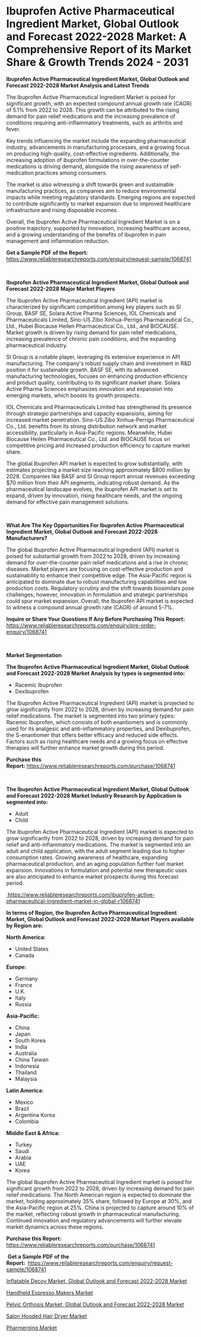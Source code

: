 <p><h1>Ibuprofen Active Pharmaceutical Ingredient Market, Global Outlook and Forecast 2022-2028 Market: A Comprehensive Report of its Market Share & Growth Trends 2024 - 2031</h1></p><p><strong>Ibuprofen Active Pharmaceutical Ingredient Market, Global Outlook and Forecast 2022-2028 Market Analysis and Latest Trends</strong></p>
<p><p>The Ibuprofen Active Pharmaceutical Ingredient Market is poised for significant growth, with an expected compound annual growth rate (CAGR) of 5.1% from 2022 to 2028. This growth can be attributed to the rising demand for pain relief medications and the increasing prevalence of conditions requiring anti-inflammatory treatments, such as arthritis and fever.</p><p>Key trends influencing the market include the expanding pharmaceutical industry, advancements in manufacturing processes, and a growing focus on producing high-quality, cost-effective ingredients. Additionally, the increasing adoption of ibuprofen formulations in over-the-counter medications is driving demand, alongside the rising awareness of self-medication practices among consumers.</p><p>The market is also witnessing a shift towards green and sustainable manufacturing practices, as companies aim to reduce environmental impacts while meeting regulatory standards. Emerging regions are expected to contribute significantly to market expansion due to improved healthcare infrastructure and rising disposable incomes.</p><p>Overall, the Ibuprofen Active Pharmaceutical Ingredient Market is on a positive trajectory, supported by innovation, increasing healthcare access, and a growing understanding of the benefits of ibuprofen in pain management and inflammation reduction.</p></p>
<p><strong>Get a Sample PDF of the Report:&nbsp;</strong> <a href="https://www.reliableresearchreports.com/enquiry/request-sample/1068741?utm_campaign=37&utm_medium=2&utm_source=Github&utm_content=ia&utm_term=03122024&utm_id=ibuprofen-active-pharmaceutical-ingredient-market-global-outlook-and-forecast-2022-2028">https://www.reliableresearchreports.com/enquiry/request-sample/1068741</a></p>
<p>&nbsp;</p>
<p><strong>Ibuprofen Active Pharmaceutical Ingredient Market, Global Outlook and Forecast 2022-2028 Major Market Players</strong></p>
<p><p>The Ibuprofen Active Pharmaceutical Ingredient (API) market is characterized by significant competition among key players such as SI Group, BASF SE, Solara Active Pharma Sciences, IOL Chemicals and Pharmaceuticals Limited, Sino-US Zibo Xinhua-Perrigo Pharmaceutical Co., Ltd., Hubei Biocause Heilen Pharmaceutical Co., Ltd., and BIOCAUSE. Market growth is driven by rising demand for pain relief medications, increasing prevalence of chronic pain conditions, and the expanding pharmaceutical industry.</p><p>SI Group is a notable player, leveraging its extensive experience in API manufacturing. The company's robust supply chain and investment in R&D position it for sustainable growth. BASF SE, with its advanced manufacturing technologies, focuses on enhancing production efficiency and product quality, contributing to its significant market share. Solara Active Pharma Sciences emphasizes innovation and expansion into emerging markets, which boosts its growth prospects.</p><p>IOL Chemicals and Pharmaceuticals Limited has strengthened its presence through strategic partnerships and capacity expansions, aiming for increased market penetration. Sino-US Zibo Xinhua-Perrigo Pharmaceutical Co., Ltd. benefits from its strong distribution network and market accessibility, particularly in Asia-Pacific regions. Meanwhile, Hubei Biocause Heilen Pharmaceutical Co., Ltd. and BIOCAUSE focus on competitive pricing and increased production efficiency to capture market share.</p><p>The global Ibuprofen API market is expected to grow substantially, with estimates projecting a market size reaching approximately $800 million by 2028. Companies like BASF and SI Group report annual revenues exceeding $70 million from their API segments, indicating robust demand. As the pharmaceutical landscape evolves, the ibuprofen API market is set to expand, driven by innovation, rising healthcare needs, and the ongoing demand for effective pain management solutions.</p></p>
<p>&nbsp;</p>
<p><strong>What Are The Key Opportunities For Ibuprofen Active Pharmaceutical Ingredient Market, Global Outlook and Forecast 2022-2028 Manufacturers?</strong></p>
<p><p>The global Ibuprofen Active Pharmaceutical Ingredient (API) market is poised for substantial growth from 2022 to 2028, driven by increasing demand for over-the-counter pain relief medications and a rise in chronic diseases. Market players are focusing on cost-effective production and sustainability to enhance their competitive edge. The Asia-Pacific region is anticipated to dominate due to robust manufacturing capabilities and low production costs. Regulatory scrutiny and the shift towards biosimilars pose challenges; however, innovation in formulation and strategic partnerships could spur market expansion. Overall, the Ibuprofen API market is expected to witness a compound annual growth rate (CAGR) of around 5-7%.</p></p>
<p><strong>Inquire or Share Your Questions If Any Before Purchasing This Report:</strong> <a href="https://www.reliableresearchreports.com/enquiry/pre-order-enquiry/1068741?utm_campaign=37&utm_medium=2&utm_source=Github&utm_content=ia&utm_term=03122024&utm_id=ibuprofen-active-pharmaceutical-ingredient-market-global-outlook-and-forecast-2022-2028">https://www.reliableresearchreports.com/enquiry/pre-order-enquiry/1068741</a></p>
<p>&nbsp;</p>
<p><strong>Market Segmentation</strong></p>
<p><strong>The Ibuprofen Active Pharmaceutical Ingredient Market, Global Outlook and Forecast 2022-2028 Market Analysis by types is segmented into:</strong></p>
<p><ul><li>Racemic Ibuprofen</li><li>Dexibuprofen</li></ul></p>
<p><p>The Ibuprofen Active Pharmaceutical Ingredient (API) market is projected to grow significantly from 2022 to 2028, driven by increasing demand for pain relief medications. The market is segmented into two primary types: Racemic Ibuprofen, which consists of both enantiomers and is commonly used for its analgesic and anti-inflammatory properties, and Dexibuprofen, the S-enantiomer that offers better efficacy and reduced side effects. Factors such as rising healthcare needs and a growing focus on effective therapies will further enhance market growth during this period.</p></p>
<p><strong>Purchase this Report:&nbsp;</strong><a href="https://www.reliableresearchreports.com/purchase/1068741?utm_campaign=37&utm_medium=2&utm_source=Github&utm_content=ia&utm_term=03122024&utm_id=ibuprofen-active-pharmaceutical-ingredient-market-global-outlook-and-forecast-2022-2028">https://www.reliableresearchreports.com/purchase/1068741</a></p>
<p>&nbsp;</p>
<p><strong>The Ibuprofen Active Pharmaceutical Ingredient Market, Global Outlook and Forecast 2022-2028 Market Industry Research by Application is segmented into:</strong></p>
<p><ul><li>Adult</li><li>Child</li></ul></p>
<p><p>The Ibuprofen Active Pharmaceutical Ingredient (API) market is expected to grow significantly from 2022 to 2028, driven by increasing demand for pain relief and anti-inflammatory medications. The market is segmented into an adult and child application, with the adult segment leading due to higher consumption rates. Growing awareness of healthcare, expanding pharmaceutical production, and an aging population further fuel market expansion. Innovations in formulation and potential new therapeutic uses are also anticipated to enhance market prospects during this forecast period.</p></p>
<p><a href="https://www.reliableresearchreports.com/ibuprofen-active-pharmaceutical-ingredient-market-in-global-r1068741?utm_campaign=37&utm_medium=2&utm_source=Github&utm_content=ia&utm_term=03122024&utm_id=ibuprofen-active-pharmaceutical-ingredient-market-global-outlook-and-forecast-2022-2028">&nbsp;https://www.reliableresearchreports.com/ibuprofen-active-pharmaceutical-ingredient-market-in-global-r1068741</a></p>
<p><strong>In terms of Region, the Ibuprofen Active Pharmaceutical Ingredient Market, Global Outlook and Forecast 2022-2028 Market Players available by Region are:</strong></p>
<p>
    <p> <strong> North America: </strong>
        <ul>
            <li>United States</li>
            <li>Canada</li>
        </ul>
        </p> 
    <p> <strong> Europe: </strong>
        <ul>
            <li>Germany</li>
            <li>France</li>
            <li>U.K.</li>
            <li>Italy</li>
            <li>Russia</li>
        </ul>
        </p> 
    <p> <strong> Asia-Pacific: </strong>
        <ul>
            <li>China</li>
            <li>Japan</li>
            <li>South Korea</li>
            <li>India</li>
            <li>Australia</li>
            <li>China Taiwan</li>
            <li>Indonesia</li>
            <li>Thailand</li>
            <li>Malaysia</li>
        </ul>
        </p> 
    <p> <strong> Latin America: </strong>
        <ul>
            <li>Mexico</li>
            <li>Brazil</li>
            <li>Argentina Korea</li>
            <li>Colombia</li>
        </ul>
        </p> 
    <p> <strong> Middle East & Africa: </strong>
        <ul>
            <li>Turkey</li>
            <li>Saudi</li>
            <li>Arabia</li>
            <li>UAE</li>
            <li>Korea</li>
        </ul>
    </p>
    </p>
<p><p>The global Ibuprofen Active Pharmaceutical Ingredient market is poised for significant growth from 2022 to 2028, driven by increasing demand for pain relief medications. The North American region is expected to dominate the market, holding approximately 35% share, followed by Europe at 30%, and the Asia-Pacific region at 25%. China is projected to capture around 10% of the market, reflecting robust growth in pharmaceutical manufacturing. Continued innovation and regulatory advancements will further elevate market dynamics across these regions.</p></p>
<p><strong>Purchase this Report: </strong><a href="https://www.reliableresearchreports.com/purchase/1068741?utm_campaign=37&utm_medium=2&utm_source=Github&utm_content=ia&utm_term=03122024&utm_id=ibuprofen-active-pharmaceutical-ingredient-market-global-outlook-and-forecast-2022-2028">https://www.reliableresearchreports.com/purchase/1068741</a></p>
<p>&nbsp;<strong>Get a Sample PDF of the Report:&nbsp;&nbsp;</strong><a href="https://www.reliableresearchreports.com/enquiry/request-sample/1068741?utm_campaign=37&utm_medium=2&utm_source=Github&utm_content=ia&utm_term=03122024&utm_id=ibuprofen-active-pharmaceutical-ingredient-market-global-outlook-and-forecast-2022-2028">https://www.reliableresearchreports.com/enquiry/request-sample/1068741</a></p>
<p><strong></strong></p>
<p><p><a href="https://github.com/DianaWilson796/Market-Research-Report-List-1/blob/main/inflatable-decoy-market-global-outlook-and-forecast-2022-2028-market.md?utm_campaign=37&utm_medium=2&utm_source=Github&utm_content=ia&utm_term=03122024&utm_id=ibuprofen-active-pharmaceutical-ingredient-market-global-outlook-and-forecast-2022-2028">Inflatable Decoy Market, Global Outlook and Forecast 2022-2028 Market</a></p><p><a href="https://www.linkedin.com/pulse/handheld-espresso-makers-market-research-report-exploring-gon8c?utm_campaign=37&utm_medium=2&utm_source=Github&utm_content=ia&utm_term=03122024&utm_id=ibuprofen-active-pharmaceutical-ingredient-market-global-outlook-and-forecast-2022-2028">Handheld Espresso Makers Market</a></p><p><a href="https://github.com/luisem4tmccuan/Market-Research-Report-List-1/blob/main/pelvic-orthosis-market-global-outlook-and-forecast-2022-2028-market.md?utm_campaign=37&utm_medium=2&utm_source=Github&utm_content=ia&utm_term=03122024&utm_id=ibuprofen-active-pharmaceutical-ingredient-market-global-outlook-and-forecast-2022-2028">Pelvic Orthosis Market, Global Outlook and Forecast 2022-2028 Market</a></p><p><a href="https://issuu.com/reportprime-2/docs/salon-hooded-hair-dryer-market-size-2030.pptx?utm_campaign=37&utm_medium=2&utm_source=Github&utm_content=ia&utm_term=03122024&utm_id=ibuprofen-active-pharmaceutical-ingredient-market-global-outlook-and-forecast-2022-2028">Salon Hooded Hair Dryer Market</a></p><p><a href="https://www.linkedin.com/pulse/understanding-14-cagrforecast-pharmerging-industry-from-2024-tr8ve?utm_campaign=37&utm_medium=2&utm_source=Github&utm_content=ia&utm_term=03122024&utm_id=ibuprofen-active-pharmaceutical-ingredient-market-global-outlook-and-forecast-2022-2028">Pharmerging Market</a></p></p>